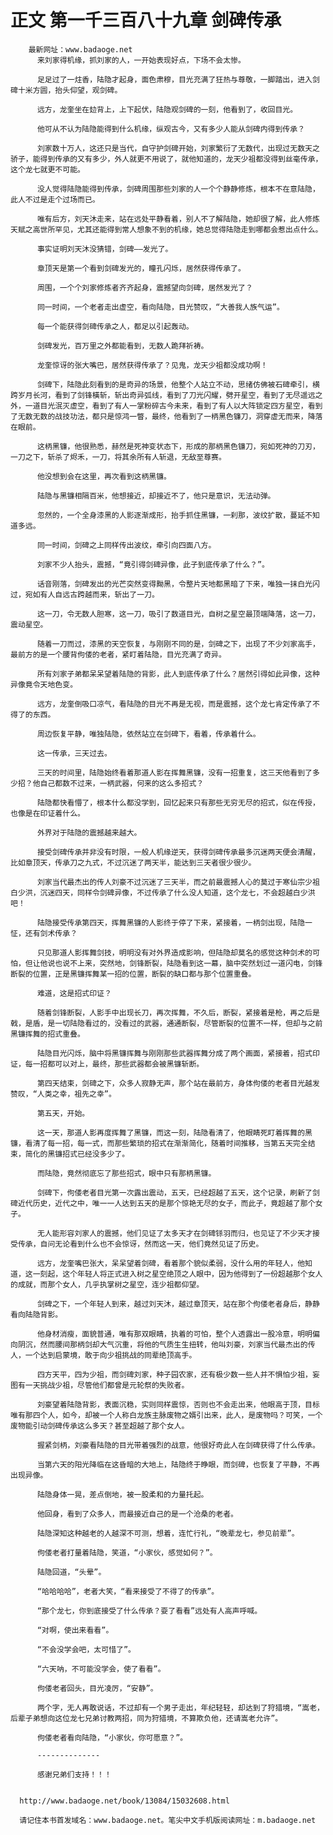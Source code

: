 # 正文 第一千三百八十九章 剑碑传承
        最新网址：www.badaoge.net
          来刘家得机缘，抓刘家的人，一开始表现好点，下场不会太惨。
      
          足足过了一炷香，陆隐才起身，面色肃穆，目光充满了狂热与尊敬，一脚踏出，进入剑碑十米方圆，抬头仰望，观剑碑。
      
          远方，龙奎坐在攰背上，上下起伏，陆隐观剑碑的一刻，他看到了，收回目光。
      
          他可从不认为陆隐能得到什么机缘，纵观古今，又有多少人能从剑碑内得到传承？
      
          刘家数十万人，这还只是当代，自守护剑碑开始，刘家繁衍了无数代，出现过无数天之骄子，能得到传承的又有多少，外人就更不用说了，就他知道的，龙天少祖都没得到丝毫传承，这个龙七就更不可能。
      
          没人觉得陆隐能得到传承，剑碑周围那些刘家的人一个个静静修炼，根本不在意陆隐，此人不过是走个过场而已。
      
          唯有后方，刘天沐走来，站在远处平静看着，别人不了解陆隐，她却很了解，此人修炼天赋之高世所罕见，尤其还能得到常人想象不到的机缘，她总觉得陆隐走到哪都会惹出点什么。
      
          事实证明刘天沐没猜错，剑碑——发光了。
      
          章顶天是第一个看到剑碑发光的，瞳孔闪烁，居然获得传承了。
      
          周围，一个个刘家修炼者齐齐起身，震撼望向剑碑，居然发光了？
      
          同一时间，一个老者走出虚空，看向陆隐，目光赞叹，“大善我人族气运”。
      
          每一个能获得剑碑传承之人，都足以引起轰动。
      
          剑碑发光，百万里之外都能看到，无数人跪拜祈祷。
      
          龙奎惊讶的张大嘴巴，居然获得传承了？见鬼，龙天少祖都没成功啊！
      
          剑碑下，陆隐此刻看到的是奇异的场景，他整个人站立不动，思绪仿佛被石碑牵引，横跨岁月长河，看到了剑锋橫斩，斩出奇异弧线，看到了刀光闪耀，劈开星空，看到了无尽遥远之外，一道目光泯灭虚空，看到了有人一掌粉碎古今未来，看到了有人以大阵锁定四方星空，看到了无数无数的战技功法，都只是惊鸿一瞥，最终，他看到了一柄黑色镰刀，洞穿虚无而来，降落在眼前。
      
          这柄黑镰，他很熟悉，赫然是死神变状态下，形成的那柄黑色镰刀，宛如死神的刀刃，一刀之下，斩杀了烬禾，一刀，将其余所有人斩退，无敌至尊赛。
      
          他没想到会在这里，再次看到这柄黑镰。
      
          陆隐与黑镰相隔百米，他想接近，却接近不了，他只是意识，无法动弹。
      
          忽然的，一个全身漆黑的人影逐渐成形，抬手抓住黑镰，一刹那，波纹扩散，蔓延不知道多远。
      
          同一时间，剑碑之上同样传出波纹，牵引向四面八方。
      
          刘家不少人抬头，震撼，“竟引得剑碑异像，此子到底传承了什么？”。
      
          话音刚落，剑碑发出的光芒突然变得黝黑，令整片天地都黑暗了下来，唯独一抹白光闪过，宛如有人自远古跨越而来，斩出了一刀。
      
          这一刀，令无数人胆寒，这一刀，吸引了数道目光，自树之星空最顶端降落，这一刀，震动星空。
      
          随着一刀而过，漆黑的天空恢复，与刚刚不同的是，剑碑之下，出现了不少刘家高手，最前方的是一个腰背佝偻的老者，紧盯着陆隐，目光充满了奇异。
      
          所有刘家子弟都呆呆望着陆隐的背影，此人到底传承了什么？居然引得如此异像，这种异像竟令天地色变。
      
          远方，龙奎倒吸口凉气，看陆隐的目光不再是无视，而是震撼，这个龙七肯定传承了不得了的东西。
      
          周边恢复平静，唯独陆隐，依然站立在剑碑下，看着，传承着什么。
      
          这一传承，三天过去。
      
          三天的时间里，陆隐始终看着那道人影在挥舞黑镰，没有一招重复，这三天他看到了多少招？他自己都数不过来，一柄武器，何来的这么多招式？
      
          陆隐都快看懵了，根本什么都没学到，回忆起来只有那些无穷无尽的招式，似在传授，也像是在印证着什么。
      
          外界对于陆隐的震撼越来越大。
      
          接受剑碑传承并非没有时限，一般人机缘逆天，获得剑碑传承最多沉迷两天便会清醒，比如章顶天，传承刀之九式，不过沉迷了两天半，能达到三天者很少很少。
      
          刘家当代最杰出的传人刘豪不过沉迷了三天半，而之前最震撼人心的莫过于寒仙宗少祖白少洪，沉迷四天，同样令剑碑异像，不过传承了什么没人知道，这个龙七，不会超越白少洪吧！
      
          陆隐接受传承第四天，挥舞黑镰的人影终于停了下来，紧接着，一柄剑出现，陆隐一怔，还有剑术传承？
      
          只见那道人影挥舞剑技，明明没有对外界造成影响，但陆隐却莫名的感觉这种剑术的可怕，但让他说也说不上来，突然地，剑锋断裂，陆隐看到这一幕，脑中突然划过一道闪电，剑锋断裂的位置，正是黑镰挥舞某一招的位置，断裂的缺口都与那个位置重叠。
      
          难道，这是招式印证？
      
          随着剑锋断裂，人影手中出现长刀，再次挥舞，不久后，断裂，紧接着是枪，再之后是戟，是盾，是一切陆隐看过的，没看过的武器，通通断裂，尽管断裂的位置不一样，但却与之前黑镰挥舞的招式重叠。
      
          陆隐目光闪烁，脑中将黑镰挥舞与刚刚那些武器挥舞分成了两个画面，紧接着，招式印证，每一招都可以对上，最终，那些武器都会被黑镰斩断。
      
          第四天结束，剑碑之下，众多人寂静无声，那个站在最前方，身体佝偻的老者目光越发赞叹，“人类之幸，祖先之幸”。
      
          第五天，开始。
      
          这一天，那道人影再度挥舞了黑镰，而这一刻，陆隐看清了，他眼睛死盯着挥舞的黑镰，看清了每一招，每一式，而那些繁琐的招式在渐渐简化，随着时间推移，当第五天完全结束，简化的黑镰招式已经没多少了。
      
          而陆隐，竟然彻底忘了那些招式，眼中只有那柄黑镰。
      
          剑碑下，佝偻老者目光第一次露出震动，五天，已经超越了五天，这个记录，刷新了剑碑近代历史，近代之中，唯一一人达到五天的是那个惊艳无尽的女子，而此子，竟超越了那个女子。
      
          无人能形容刘家人的震撼，他们见证了太多天才在剑碑铩羽而归，也见证了不少天才接受传承，自问无论看到什么也不会惊讶，然而这一天，他们竟然见证了历史。
      
          远方，龙奎嘴巴张大，呆呆望着剑碑，看着那个貌似柔弱，没什么用的年轻人，他知道，这一刻起，这个年轻人将正式进入树之星空绝顶之人眼中，因为他得到了一份超越那个女人的成就，而那个女人，几乎执掌树之星空，连少祖都仰望。
      
          剑碑之下，一个年轻人到来，越过刘天沐，越过章顶天，站在那个佝偻老者身后，静静看向陆隐背影。
      
          他身材消瘦，面貌普通，唯有那双眼睛，执着的可怕，整个人透露出一股冷意，明明偏向阴沉，然而腰间那柄剑却大气沉重，将他的气质生生扭转，他叫刘豪，刘家当代最杰出的传人，一个达到启蒙境，敢于向少祖挑战的同辈绝顶高手。
      
          四方天平，四为少祖，而剑碑刘家，种子园农家，还有极少数一些人并不惧怕少祖，妄图有一天挑战少祖，尽管他们都曾是元轮祭的失败者。
      
          刘豪望着陆隐背影，表面沉稳，实则同样震惊，否则也不会走出来，他眼高于顶，目标唯有那四个人，如今，却被一个人称白龙族主脉废物之婿引出来，此人，是废物吗？可笑，一个废物能引动剑碑传承这么多天？甚至超越了那个女人。
      
          握紧剑柄，刘豪看陆隐的目光带着强烈的战意，他很好奇此人在剑碑获得了什么传承。
      
          当第六天的阳光降临在这昏暗的大地上，陆隐终于睁眼，而剑碑，也恢复了平静，不再出现异像。
      
          陆隐身体一晃，差点倒地，被一股柔和的力量托起。
      
          他回身，看到了众多人，而最接近自己的是一个沧桑的老者。
      
          陆隐深知这种越老的人越深不可测，想着，连忙行礼，“晚辈龙七，参见前辈”。
      
          佝偻老者打量着陆隐，笑道，“小家伙，感觉如何？”。
      
          陆隐回道，“头晕”。
      
          “哈哈哈哈”，老者大笑，“看来接受了不得了的传承”。
      
          “那个龙七，你到底接受了什么传承？耍了看看”远处有人高声呼喊。
      
          “对啊，使出来看看”。
      
          “不会没学会吧，太可惜了”。
      
          “六天呐，不可能没学会，使了看看”。
      
          佝偻老者回头，目光凌厉，“安静”。
      
          两个字，无人再敢说话，不过却有一个男子走出，年纪轻轻，却达到了狩猎境，“嵩老，后辈子弟想向这位龙七兄弟讨教两招，同为狩猎境，不算欺负他，还请嵩老允许”。
      
          佝偻老者看向陆隐，“小家伙，你可愿意？”。
      
          --------------
      
          感谢兄弟们支持！！！
      
      
      http://www.badaoge.net/book/13084/15032608.html
      
      请记住本书首发域名：www.badaoge.net。笔尖中文手机版阅读网址：m.badaoge.net
